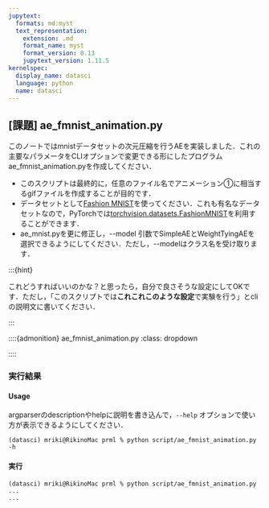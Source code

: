 ```yaml
---
jupytext:
  formats: md:myst
  text_representation:
    extension: .md
    format_name: myst
    format_version: 0.13
    jupytext_version: 1.11.5
kernelspec:
  display_name: datasci
  language: python
  name: datasci
---
```



## [課題] ae_fmnist_animation.py

このノートではmnistデータセットの次元圧縮を行うAEを実装しました．これの主要なパラメータをCLIオプションで変更できる形にしたプログラムae_fmnist_animation.pyを作成してください．
- このスクリプトは最終的に，任意のファイル名でアニメーション①に相当するgifファイルを作成することが目的です．
- データセットとして[Fashion MNIST](https://github.com/zalandoresearch/fashion-mnist)を使ってください．これも有名なデータセットなので，PyTorchでは[torchvision.datasets.FashionMNIST](https://pytorch.org/vision/stable/generated/torchvision.datasets.FashionMNIST.html)を利用することができます．
- ae_mnist.pyを更に修正し，--model 引数でSimpleAEとWeightTyingAEを選択できるようにしてください．ただし，--modelはクラス名を受け取ります．

:::{hint}

これどうすればいいのかな？と思ったら，自分で良さそうな設定にしてOKです．ただし，「このスクリプトでは**これこれこのような設定**で実験を行う」とcliの説明文に書いてください．

:::

::::{admonition} ae_fmnist_animation.py
:class: dropdown

<script src="https://gist.github.com/rsimd/ba9c259fee9f0490bb09bf1d6c72e0bb.js"></script>

::::

### 実行結果

#### Usage

argparserのdescriptionやhelpに説明を書き込んで，`--help` オプションで使い方が表示できるようにしてください．
```
(datasci) mriki@RikinoMac prml % python script/ae_fmnist_animation.py -h

```



#### 実行

```
(datasci) mriki@RikinoMac prml % python script/ae_fmnist_animation.py ...
...

```
